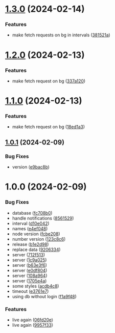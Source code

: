 # [1.3.0](https://github.com/glauroqj/symplometro/compare/v1.2.0...v1.3.0) (2024-02-14)


### Features

* make fetch requests on bg in intervals ([381521a](https://github.com/glauroqj/symplometro/commit/381521a432189c8fe2a49bdd08509ba90d881d24))

# [1.2.0](https://github.com/glauroqj/symplometro/compare/v1.1.0...v1.2.0) (2024-02-13)


### Features

* make fetch request on bg ([337a120](https://github.com/glauroqj/symplometro/commit/337a120719ed7df231d29ec6dc208c9f9ba4cd63))

# [1.1.0](https://github.com/glauroqj/symplometro/compare/v1.0.1...v1.1.0) (2024-02-13)


### Features

* make fetch request on bg ([18ed1a3](https://github.com/glauroqj/symplometro/commit/18ed1a39cce7eaf7a25ea59006e8f044dc36f8dd))

## [1.0.1](https://github.com/glauroqj/symplometro/compare/v1.0.0...v1.0.1) (2024-02-09)


### Bug Fixes

* version ([e9bac8b](https://github.com/glauroqj/symplometro/commit/e9bac8bfe23873cc366c3be36b64098ce895c0eb))

# 1.0.0 (2024-02-09)


### Bug Fixes

* database ([fc708b0](https://github.com/glauroqj/symplometro/commit/fc708b0aa9f55647e2d93b8ce365897c8b81ffae))
* handle notifications ([8561529](https://github.com/glauroqj/symplometro/commit/8561529c2424c14d3aed3d254995a38868563db0))
* interval ([d10e042](https://github.com/glauroqj/symplometro/commit/d10e04244e311b441b7de2996297a087788bc46e))
* names ([e4ef048](https://github.com/glauroqj/symplometro/commit/e4ef048baa5d7940bec633d53aabfdac03ad7b00))
* node version ([fcbe208](https://github.com/glauroqj/symplometro/commit/fcbe208101fe9f3294e08f20c76814ccf6e8dad2))
* number version ([123c8c6](https://github.com/glauroqj/symplometro/commit/123c8c6847847eb81c7d84dbb80fc4a7f8b57bb2))
* release ([b1e2d98](https://github.com/glauroqj/symplometro/commit/b1e2d983c8975702ad611d93ab1737a8ec8e71db))
* replace data ([9206334](https://github.com/glauroqj/symplometro/commit/9206334c06a2290cad3de083a2f279824f2ac7f2))
* server ([712f513](https://github.com/glauroqj/symplometro/commit/712f513ee00a858bd17489918f510147e7fe7380))
* server ([1c9a025](https://github.com/glauroqj/symplometro/commit/1c9a025bbdfb053c77f9b7563ab8c32fe55622de))
* server ([b63e3f6](https://github.com/glauroqj/symplometro/commit/b63e3f6162084641edab4a4e9421c74a0bc53485))
* server ([e0df804](https://github.com/glauroqj/symplometro/commit/e0df8040c3b3921dd18183f5f0c3cfba071fa0c5))
* server ([108a964](https://github.com/glauroqj/symplometro/commit/108a964c574257687999c9146632853eae0e808c))
* server ([1705e4a](https://github.com/glauroqj/symplometro/commit/1705e4aa8189875277fcd3b8c0c490db210862c3))
* some styles ([acdb4c8](https://github.com/glauroqj/symplometro/commit/acdb4c824c7f7fb7291c010971c1052e2d8158df))
* timeout ([e3761e7](https://github.com/glauroqj/symplometro/commit/e3761e7d80d61cc31c68e3ab90516f5e02015075))
* using db without login ([f1a9f48](https://github.com/glauroqj/symplometro/commit/f1a9f4872c74b8a490b7617f1427da98c5ca114c))


### Features

* live again ([06fd20e](https://github.com/glauroqj/symplometro/commit/06fd20ecd58c339e73513ee78e15a4d715474878))
* live again ([9957f33](https://github.com/glauroqj/symplometro/commit/9957f3356cffcc7f4bf92d3f908d174eb7833a8c))
